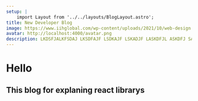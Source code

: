 ```yaml
---
setup: |
    import Layout from '../../layouts/BlogLayout.astro';
title: New Developer Blog
image: https://www.iihglobal.com/wp-content/uploads/2021/10/web-design.png
avatar: http://localhost:4000/avatar.png
description: LKDSFJALKFSDAJ LKSDFAJF LSDKAJF LSKADJF LASKDFJL ASKDFJ SAFDLKJFSD
---
```


# Hello 
## This blog for explaning react librarys